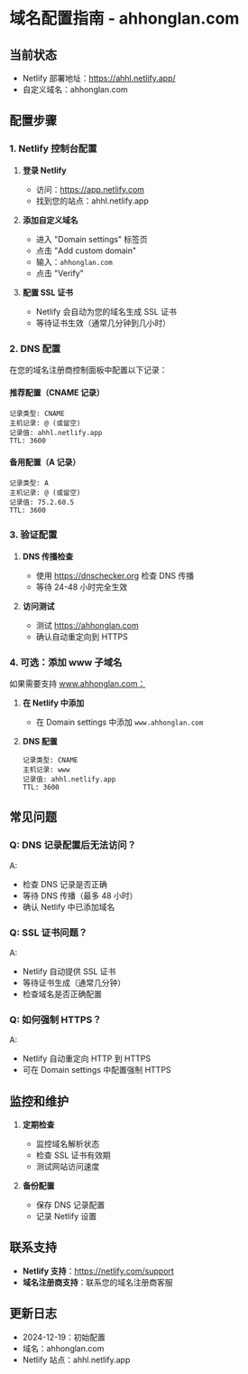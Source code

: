 # 域名配置指南 - ahhonglan.com

## 当前状态
- Netlify 部署地址：https://ahhl.netlify.app/
- 自定义域名：ahhonglan.com

## 配置步骤

### 1. Netlify 控制台配置

1. **登录 Netlify**
   - 访问：https://app.netlify.com
   - 找到您的站点：ahhl.netlify.app

2. **添加自定义域名**
   - 进入 "Domain settings" 标签页
   - 点击 "Add custom domain"
   - 输入：`ahhonglan.com`
   - 点击 "Verify"

3. **配置 SSL 证书**
   - Netlify 会自动为您的域名生成 SSL 证书
   - 等待证书生效（通常几分钟到几小时）

### 2. DNS 配置

在您的域名注册商控制面板中配置以下记录：

#### 推荐配置（CNAME 记录）
```
记录类型: CNAME
主机记录: @ (或留空)
记录值: ahhl.netlify.app
TTL: 3600
```

#### 备用配置（A 记录）
```
记录类型: A
主机记录: @ (或留空)
记录值: 75.2.60.5
TTL: 3600
```

### 3. 验证配置

1. **DNS 传播检查**
   - 使用 https://dnschecker.org 检查 DNS 传播
   - 等待 24-48 小时完全生效

2. **访问测试**
   - 测试 https://ahhonglan.com
   - 确认自动重定向到 HTTPS

### 4. 可选：添加 www 子域名

如果需要支持 www.ahhonglan.com：

1. **在 Netlify 中添加**
   - 在 Domain settings 中添加 `www.ahhonglan.com`

2. **DNS 配置**
   ```
   记录类型: CNAME
   主机记录: www
   记录值: ahhl.netlify.app
   TTL: 3600
   ```

## 常见问题

### Q: DNS 记录配置后无法访问？
A: 
- 检查 DNS 记录是否正确
- 等待 DNS 传播（最多 48 小时）
- 确认 Netlify 中已添加域名

### Q: SSL 证书问题？
A:
- Netlify 自动提供 SSL 证书
- 等待证书生成（通常几分钟）
- 检查域名是否正确配置

### Q: 如何强制 HTTPS？
A:
- Netlify 自动重定向 HTTP 到 HTTPS
- 可在 Domain settings 中配置强制 HTTPS

## 监控和维护

1. **定期检查**
   - 监控域名解析状态
   - 检查 SSL 证书有效期
   - 测试网站访问速度

2. **备份配置**
   - 保存 DNS 记录配置
   - 记录 Netlify 设置

## 联系支持

- **Netlify 支持**：https://netlify.com/support
- **域名注册商支持**：联系您的域名注册商客服

## 更新日志

- 2024-12-19：初始配置
- 域名：ahhonglan.com
- Netlify 站点：ahhl.netlify.app 